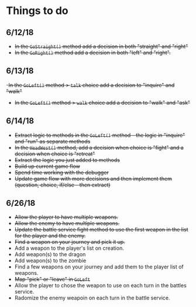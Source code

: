 # Things to do
## 6/12/18
- ~~In the `GoStraight()` method add a decision in both "straight" and "right"~~
- ~~In the `GoRight()` method add a decision in both "left" and "right".~~

## 6/13/18 
-~~In the `GoLeft()` method  > `talk` choice add a decision to "inquire" and "walk"~~
- ~~In the `GoLeft()` method  > `walk` choice add a decision to "walk" and "ask"~~

## 6/14/18
- ~~Extract logic to methods in the `GoLeft()` method - the logic in "inquire" and "run" as separate methods~~
- ~~In the `HeadWest()` method, add a decision when choice is "fight" and a decision when choice is "retreat"~~
- ~~Extract the logic you just added to methods~~
- ~~Build up current game flow~~
- ~~Spend time working with the debugger~~
- ~~Update game flow with more decisions and then implement them (question, choice, if/else - then extract)~~

## 6/26/18
- ~~Allow the player to have multiple weapons.~~
- ~~Allow the enemy to have multiple weapons.~~
- ~~Update the battle service fight method to use the first weapon in the list for the player and the enemy.~~
- ~~Find a weapon on your journey and pick it up.~~
- Add a weapon to the player's list on creation.
- Add weapon(s) to the dragon
- Add weapon(s) to the zombie
- Find a few weapons on your journey and add them to the player list of weapons.
- ~~Map "pick" or "leave" in `GoLeft`~~
- Allow the player to chose the weapon to use on each turn in the battles service.
- Radomize the enemy weapoin on each turn in the battle service.


